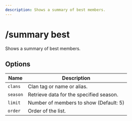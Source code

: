 ```yaml
---
description: Shows a summary of best members.
---
```


# /summary best

Shows a summary of best members.

## Options

| Name | Description |
|------|-------------|
| `clans` | Clan tag or name or alias. |
| `season` | Retrieve data for the specified season. |
| `limit` | Number of members to show (Default: 5) |
| `order` | Order of the list. |

